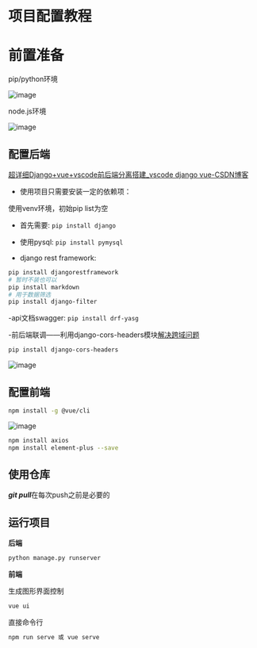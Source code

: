 # 项目配置教程

# 前置准备

pip/python环境

![image](https://github.com/fengye7/YacBugzillaKMap/assets/117179005/33ef4d8d-a644-4333-a68f-11b527587ab0)


node.js环境

![image](https://github.com/fengye7/YacBugzillaKMap/assets/117179005/45b48ad1-75cc-43ba-a3e9-a4fc4d3d1f1b)


## 配置后端

[超详细Django+vue+vscode前后端分离搭建_vscode django vue-CSDN博客](https://blog.csdn.net/weixin_43883625/article/details/130190149)

- 使用项目只需要安装一定的依赖项：

使用venv环境，初始pip list为空

- 首先需要: ```pip install django```

- 使用pysql: ```pip install pymysql```

- django rest framework:
```sh
pip install djangorestframework
# 暂时不装也可以
pip install markdown
# 用于数据筛选
pip install django-filter
```

-api文档swagger: ```pip install drf-yasg```

-前后端联调——利用django-cors-headers模块[解决跨域问题](https://so.csdn.net/so/search?q=%E8%A7%A3%E5%86%B3%E8%B7%A8%E5%9F%9F%E9%97%AE%E9%A2%98&spm=1001.2101.3001.7020)

```sh
pip install django-cors-headers
```
![image](https://github.com/fengye7/YacBugzillaKMap/assets/117179005/f5a211b5-076e-46d1-affd-339bb460f061)



## 配置前端

```sh
npm install -g @vue/cli
```

![image](https://github.com/fengye7/YacBugzillaKMap/assets/117179005/4bb47fcc-5256-4f9e-9f7b-9b38e8522045)

```sh
npm install axios 
npm install element-plus --save
```

## 使用仓库
***git pull***在每次push之前是必要的

## 运行项目
**后端**
```sh
python manage.py runserver
```

**前端**

生成图形界面控制
```sh
vue ui
```
直接命令行
```sh
npm run serve 或 vue serve
```
